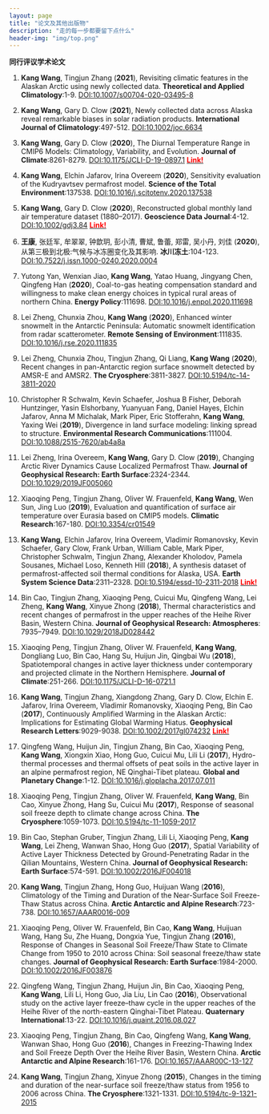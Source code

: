 ```yaml
---
layout: page 
title: "论文及其他出版物" 
description: "走的每一步都要留下点什么" 
header-img: "img/top.png" 
---
```


**同行评议学术论文**

1. **Kang Wang**, Tingjun Zhang
(**2021**),
Revisiting climatic features in the Alaskan Arctic using newly collected data.
**Theoretical and Applied Climatology**:1-9.
[DOI:10.1007/s00704-020-03495-8](https://doi.org/10.1007/s00704-020-03495-8)

1. **Kang Wang**, Gary D. Clow
(**2021**),
Newly collected data across Alaska reveal remarkable biases in solar radiation products.
**International Journal of Climatology**:497-512.
[DOI:10.1002/joc.6634](https://doi.org/10.1002/joc.6634)

1. **Kang Wang**, Gary D. Clow
(**2020**),
The Diurnal Temperature Range in CMIP6 Models: Climatology, Variability, and Evolution.
**Journal of Climate**:8261-8279.
[DOI:10.1175/JCLI-D-19-0897.1](https://doi.org/10.1175/JCLI-D-19-0897.1)
[<span style="color:red">**Link!**</span>](https://cryoecnu.github.io/blog/2021/02/05/CMIP6_DTR/)

1. **Kang Wang**, Elchin Jafarov, Irina Overeem
(**2020**),
Sensitivity evaluation of the Kudryavtsev permafrost model.
**Science of the Total Environment**:137538.
[DOI:10.1016/j.scitotenv.2020.137538](https://doi.org/10.1016/j.scitotenv.2020.137538)

1. **Kang Wang**, Gary D. Clow
(**2020**),
Reconstructed global monthly land air temperature dataset (1880–2017).
**Geoscience Data Journal**:4-12.
[DOI:10.1002/gdj3.84](https://doi.org/10.1002/gdj3.84)
[<span style="color:red">**Link!**</span>](https://cryoecnu.github.io/blog/2020/09/10/DINEOF_Land_Air_Temp_Data/)

1. **王康**, 张廷军, 牟翠翠, 钟歆玥, 彭小清, 曹斌, 鲁蕾, 郑雷, 吴小丹, 刘佳
(**2020**),
从第三极到北极:气候与冰冻圈变化及其影响.
**冰川冻土**:104-123.
[DOI:10.7522/j.issn.1000-0240.2020.0004](http://www.bcdt.ac.cn/CN/10.7522/j.issn.1000-0240.2020.0004)

1. Yutong Yan, Wenxian Jiao, **Kang Wang**, Yatao Huang, Jingyang Chen, Qingfeng Han
(**2020**),
Coal-to-gas heating compensation standard and willingness to make clean energy choices in typical rural areas of northern China.
**Energy Policy**:111698.
[DOI:10.1016/j.enpol.2020.111698](https://doi.org/10.1016/j.enpol.2020.111698)

1. Lei Zheng, Chunxia Zhou, **Kang Wang**
(**2020**),
Enhanced winter snowmelt in the Antarctic Peninsula: Automatic snowmelt identification from radar scatterometer.
**Remote Sensing of Environment**:111835.
[DOI:10.1016/j.rse.2020.111835](https://doi.org/10.1016/j.rse.2020.111835)

1. Lei Zheng, Chunxia Zhou, Tingjun Zhang, Qi Liang, **Kang Wang**
(**2020**),
Recent changes in pan-Antarctic region surface snowmelt detected by AMSR-E and AMSR2.
**The Cryosphere**:3811-3827.
[DOI:10.5194/tc-14-3811-2020](https://doi.org/10.5194/tc-14-3811-2020)

1. Christopher R Schwalm, Kevin Schaefer, Joshua B Fisher, Deborah Huntzinger, Yasin Elshorbany, Yuanyuan Fang, Daniel Hayes, Elchin Jafarov, Anna M Michalak, Mark Piper, Eric Stofferahn, **Kang Wang**, Yaxing Wei
(**2019**),
Divergence in land surface modeling: linking spread to structure.
**Environmental Research Communications**:111004.
[DOI:10.1088/2515-7620/ab4a8a](https://doi.org/10.1088/2515-7620/ab4a8a)

1. Lei Zheng, Irina Overeem, **Kang Wang**, Gary D. Clow
(**2019**),
Changing Arctic River Dynamics Cause Localized Permafrost Thaw.
**Journal of Geophysical Research: Earth Surface**:2324-2344.
[DOI:10.1029/2019JF005060](https://doi.org/10.1029/2019JF005060)

1. Xiaoqing Peng, Tingjun Zhang, Oliver W. Frauenfeld, **Kang Wang**, Wen Sun, Jing Luo
(**2019**),
Evaluation and quantification of surface air temperature over Eurasia based on CMIP5 models.
**Climatic Research**:167-180.
[DOI:10.3354/cr01549](https://doi.org/10.3354/cr01549)

1. **Kang Wang**, Elchin Jafarov, Irina Overeem, Vladimir Romanovsky, Kevin Schaefer, Gary Clow, Frank Urban, William Cable, Mark Piper, Christopher Schwalm, Tingjun Zhang, Alexander Kholodov, Pamela Sousanes, Michael Loso, Kenneth Hill
(**2018**),
A synthesis dataset of permafrost-affected soil thermal conditions for Alaska, USA.
**Earth System Science Data**:2311–2328.
[DOI:10.5194/essd-10-2311-2018](https://doi.org/10.5194/essd-10-2311-2018) [<span style="color:red">**Link!**</span>](https://cryoecnu.github.io/blog/2019/07/30/Permafrost_Dataset_Alaska/)

1. Bin Cao, Tingjun Zhang, Xiaoqing Peng, Cuicui Mu, Qingfeng Wang, Lei Zheng, **Kang Wang**, Xinyue Zhong
(**2018**),
Thermal characteristics and recent changes of permafrost in the upper reaches of the Heihe River Basin, Western China. 
**Journal of Geophysical Research: Atmospheres**: 7935–7949.
[DOI:10.1029/2018JD028442](https://doi.org/10.1029/2018JD028442)

1. Xiaoqing Peng, Tingjun Zhang, Oliver W. Frauenfeld, **Kang Wang**, Dongliang Luo, Bin Cao, Hang Su, Huijun Jin, Qingbai Wu
(**2018**),
Spatiotemporal changes in active layer thickness under contemporary and projected climate in the Northern Hemisphere. 
**Journal of Climate**:251-266.
[DOI:10.1175/JCLI-D-16-0721.1](https://doi.org/10.1175/JCLI-D-16-0721.1)

1. **Kang Wang**, Tingjun Zhang, Xiangdong Zhang, Gary D. Clow, Elchin E. Jafarov, Irina Overeem, Vladimir Romanovsky, Xiaoqing Peng, Bin Cao
(**2017**), 
Continuously Amplified Warming in the Alaskan Arctic: Implications for Estimating Global Warming Hiatus. 
**Geophysical Research Letters**:9029-9038.
[DOI:10.1002/2017gl074232](https://doi.org/10.1002/2017gl074232) [<span style="color:red">**Link!**</span>](https://cryoecnu.github.io/blog/2017/10/30/Continuously_Amplified_Warming_Alaskan_Arctic/)

1. Qingfeng Wang, Huijun Jin, Tingjun Zhang, Bin Cao, Xiaoqing Peng, **Kang Wang**, Xiongxin Xiao, Hong Guo, Cuicui Mu, Lili Li
(**2017**),
Hydro-thermal processes and thermal offsets of peat soils in the active layer in an alpine permafrost region, NE Qinghai-Tibet plateau. 
**Global and Planetary Change**:1-12.
[DOI:10.1016/j.gloplacha.2017.07.011](https://doi.org/10.1016/j.gloplacha.2017.07.011)

1. Xiaoqing Peng, Tingjun Zhang, Oliver W. Frauenfeld, **Kang Wang**, Bin Cao, Xinyue Zhong, Hang Su, Cuicui Mu
(**2017**),
Response of seasonal soil freeze depth to climate change across China. 
**The Cryosphere**:1059-1073.
[DOI:10.5194/tc-11-1059-2017](https://doi.org/10.5194/tc-11-1059-2017)

1. Bin Cao, Stephan Gruber, Tingjun Zhang, Lili Li, Xiaoqing Peng, **Kang Wang**, Lei Zheng, Wanwan Shao, Hong Guo
(**2017**),
Spatial Variability of Active Layer Thickness Detected by Ground-Penetrating Radar in the Qilian Mountains, Western China. 
**Journal of Geophysical Research: Earth Surface**:574-591.
[DOI:10.1002/2016JF004018](https://doi.org/10.1002/2016JF004018)

1. **Kang Wang**, Tingjun Zhang, Hong Guo, Huijuan Wang
(**2016**),
Climatology of the Timing and Duration of the Near-Surface Soil Freeze-Thaw Status across China. 
**Arctic Antarctic and Alpine Research**:723-738.
[DOI:10.1657/AAAR0016-009](https://doi.org/10.1657/AAAR0016-009)

1. Xiaoqing Peng, Oliver W. Frauenfeld, Bin Cao, **Kang Wang**, Huijuan Wang, Hang Su, Zhe Huang, Dongxia Yue, Tingjun Zhang
(**2016**),
Response of Changes in Seasonal Soil Freeze/Thaw State to Climate Change from 1950 to 2010 across China: Soil seasonal freeze/thaw state changes. 
**Journal of Geophysical Research: Earth Surface**:1984-2000.
[DOI:10.1002/2016JF003876](https://doi.org/10.1002/2016JF003876) 

1. Qingfeng Wang, Tingjun Zhang, Huijun Jin, Bin Cao, Xiaoqing Peng, **Kang Wang**, Lili Li, Hong Guo, Jia Liu, Lin Cao
(**2016**),
Observational study on the active layer freeze–thaw cycle in the upper reaches of the Heihe River of the north-eastern Qinghai-Tibet Plateau. 
**Quaternary International**:13-22.
[DOI:10.1016/j.quaint.2016.08.027](https://doi.org/10.1016/j.quaint.2016.08.027)

1. Xiaoqing Peng, Tingjun Zhang, Bin Cao, Qingfeng Wang, **Kang Wang**, Wanwan Shao, Hong Guo
(**2016**),
Changes in Freezing-Thawing Index and Soil Freeze Depth Over the Heihe River Basin, Western China. 
**Arctic Antarctic and Alpine Research**:161-176.
[DOI:10.1657/AAAR00C-13-127](https://doi.org/10.1657/AAAR00C-13-127)

1. **Kang Wang**, Tingjun Zhang, Xinyue Zhong
(**2015**),
Changes in the timing and duration of the near-surface soil freeze/thaw status from 1956 to 2006 across China. 
**The Cryosphere**:1321-1331.
[DOI:10.5194/tc-9-1321-2015](https://doi.org/10.5194/tc-9-1321-2015)
